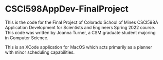 # CSCI598AppDev-FinalProject

This is the code for the Final Project of Colorado School of Mines CSCI598A Application Development for Scientists and Engineers Spring 2022 course. This code was written by Joanna Turner, a CSM graduate student majoring in Computer Science.

This is an XCode application for MacOS which acts primarily as a planner with minor scheduling capabilities.
